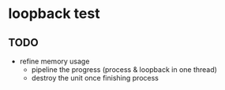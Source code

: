 # loopback test


## TODO

+ refine memory usage
  + pipeline the progress (process & loopback in one thread)
  + destroy the unit once finishing process
